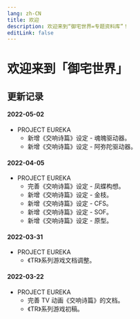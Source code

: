 ```yaml
---
lang: zh-CN
title: 欢迎
description: 欢迎来到“御宅世界=专题资料库”！
editLink: false
---
```


# 欢迎来到「御宅世界」

## 更新记录

#### 2022-05-02

- PROJECT EUREKA
  - 新增《交响诗篇》设定 - 魂魄驱动器。
  - 新增《交响诗篇》设定 - 阿弥陀驱动器。

#### 2022-04-05

- PROJECT EUREKA
  - 完善《交响诗篇》设定 - 凤蝶构想。
  - 新增《交响诗篇》设定 - 金枝。
  - 新增《交响诗篇》设定 - CFS。
  - 新增《交响诗篇》设定 - SOF。
  - 新增《交响诗篇》设定 - 原型。

#### 2022-03-31

- PROJECT EUREKA
  - 《TR》系列游戏文档调整。

#### 2022-03-22

- PROJECT EUREKA
  - 完善 TV 动画《交响诗篇》的文档。
  - 《TR》系列游戏初稿。
